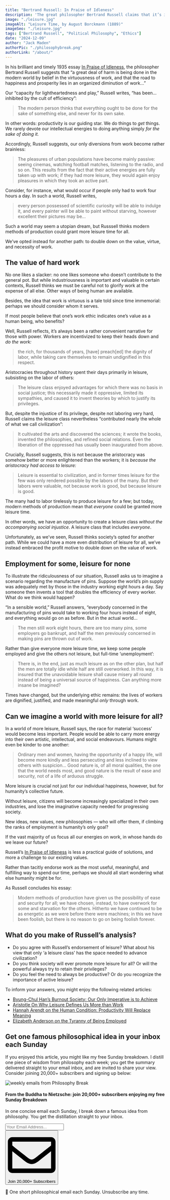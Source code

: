 ```yaml
---
title: "Bertrand Russell: In Praise of Idleness"
description: 'The great philosopher Bertrand Russell claims that it’s in leisure, not work, that humanity best expresses itself. The key to a better future lies in offering more leisure to us all…'
image: "./leisure.jpg"
imageAlt: "Leisure Time, by August Borckmann (1889)"
imageSeo: "./leisure.jpg"
tags: ["Bertrand Russell", "Political Philosophy", "Ethics"]
date: "2024-12-09"
author: "Jack Maden"
authorPic: "./philosophybreak.png"
authorLink: "/about/"
---
```


<span class="big-letter">I</span>n his brilliant and timely 1935 essay <a target="_blank" rel="noopener noreferrer sponsored" href="https://amzn.to/3OM7JRi">In Praise of Idleness</a>, the philosopher Bertrand Russell suggests that “a great deal of harm is being done in the modern world by belief in the virtuousness of work, and that the road to happiness and prosperity lies in an organized diminution of work…”

Our “capacity for lightheartedness and play,” Russell writes, “has been… inhibited by the cult of efficiency”:

>The modern person thinks that everything ought to be done for the sake of something else, and never for its own sake.

In other words: productivity is our guiding star. We do things to _get_ things. We rarely devote our intellectual energies to doing anything simply _for the sake of doing it._

Accordingly, Russell suggests, our only diversions from work become rather brainless:

>The pleasures of urban populations have become mainly passive: seeing cinemas, watching football matches, listening to the radio, and so on. This results from the fact that their active energies are fully taken up with work; if they had more leisure, they would again enjoy pleasures in which they took an active part.

Consider, for instance, what would occur if people only had to work four hours a day. In such a world, Russell writes,

>every person possessed of scientific curiosity will be able to indulge it, and every painter will be able to paint without starving, however excellent their pictures may be… 

Such a world may seem a utopian dream, but Russsell thinks modern methods of production could grant more leisure time for all.

We’ve opted instead for another path: to double down on the value, virtue, and necessity of work.

## The value of hard work

<span class="big-letter">N</span>o one likes a slacker: no one likes someone who doesn’t contribute to the general pot. But while industriousness is important and valuable in certain contexts, Russell thinks we must be careful not to glorify work at the expense of all else. Other ways of being human are available.

Besides, the idea that work is virtuous is a tale told since time immemorial: perhaps we should consider whom it serves.

If most people believe that one’s work ethic indicates one’s value as a human being, who benefits?

Well, Russell reflects, it’s always been a rather convenient narrative for those with power. Workers are incentivized to keep their heads down and _do the work:_

>the rich, for thousands of years, \[have] preach\[ed] the dignity of labor, while taking care themselves to remain undignified in this respect.

Aristocracies throughout history spent their days primarily in leisure, subsisting on the labor of others:

>The leisure class enjoyed advantages for which there was no basis in social justice; this necessarily made it oppressive, limited its sympathies, and caused it to invent theories by which to justify its privileges. 

But, despite the injustice of its privilege, despite not laboring very hard, Russell claims the leisure class nevertheless “contributed nearly the whole of what we call civilization”:

>It cultivated the arts and discovered the sciences; it wrote the books, invented the philosophies, and refined social relations. Even the liberation of the oppressed has usually been inaugurated from above.

Crucially, Russell suggests, this is not because the aristocracy was somehow better or more enlightened than the workers; it is _because the aristocracy had access to leisure:_

>Leisure is essential to civilization, and in former times leisure for the few was only rendered possible by the labors of the many. But their labors were valuable, not because work is good, but because leisure is good.

The many had to labor tirelessly to produce leisure for a few; but today, modern methods of production mean that _everyone_ could be granted more leisure time.

In other words, we have an opportunity to create a leisure class _without the accompanying social injustice_. A leisure class that includes _everyone_.

Unfortunately, as we’ve seen, Russell thinks society’s opted for another path. While we could have a more even distribution of leisure for all, we’ve instead embraced the profit motive to double down on the value of work.

## Employment for some, leisure for none

<span class="big-letter">T</span>o illustrate the ridiculousness of our situation, Russell asks us to imagine a scenario regarding the manufacture of pins. Suppose the world’s pin supply was adequately met by those in the industry working eight hours a day. Say someone then invents a tool that doubles the efficiency of every worker. What do we think would happen?

“In a sensible world,” Russell answers, “everybody concerned in the manufacturing of pins would take to working four hours instead of eight, and everything would go on as before. But in the actual world…

>The men still work eight hours, there are too many pins, some employers go bankrupt, and half the men previously concerned in making pins are thrown out of work.

Rather than give everyone more leisure time, we keep some people employed and give the others not leisure, but full-time ‘unemployment’: 

>There is, in the end, just as much leisure as on the other plan, but half the men are totally idle while half are still overworked. In this way, it is insured that the unavoidable leisure shall cause misery all round instead of being a universal source of happiness. Can anything more insane be imagined?

Times have changed, but the underlying ethic remains: the lives of workers are dignified, justified, and made meaningful _only_ through work.

## Can we imagine a world with more leisure for all?

<span class="big-letter">I</span>n a world of more leisure, Russell says, the race for material ‘success’ would become less important. People would be able to carry more energy into their own artistic, intellectual, and social endeavours. Humans might even be kinder to one another:

>Ordinary men and women, having the opportunity of a happy life, will become more kindly and less persecuting and less inclined to view others with suspicion… Good nature is, of all moral qualities, the one that the world needs most, and good nature is the result of ease and security, not of a life of arduous struggle.

More leisure is crucial not just for our individual happiness, however, but for humanity’s collective future.

Without leisure, citizens will become increasingly specialized in their own industries, and lose the imaginative capacity needed for progressing society.

New ideas, new values, new philosophies — who will offer them, if climbing the ranks of employment is humanity’s only goal?

If the vast majority of us focus all our energies on work, in whose hands do we leave our future?

Russell’s <a target="_blank" rel="noopener noreferrer sponsored" href="https://amzn.to/3OM7JRi">In Praise of Idleness</a> is less a practical guide of solutions, and more a challenge to our existing values.

Rather than tacitly endorse work as the most useful, meaningful, and fulfilling way to spend our time, perhaps we should all start wondering what else humanity might be for.

As Russell concludes his essay:

>Modern methods of production have given us the possibility of ease and security for all; we have chosen, instead, to have overwork for some and starvation for the others. Hitherto we have continued to be as energetic as we were before there were machines; in this we have been foolish, but there is no reason to go on being foolish forever.

## What do you make of Russell’s analysis?

- Do you agree with Russell’s endorsement of leisure? What about his view that only ‘a leisure class’ has the space needed to advance civilization?
- Do you think society will ever promote more leisure for all? Or will the powerful always try to retain their privileges? 
- Do you feel the need to always be productive? Or do you recognize the importance of active leisure? 

To inform your answers, you might enjoy the following related articles:

- [Byung-Chul Han’s Burnout Society: Our Only Imperative is to Achieve](/articles/byung-chul-han-burnout-society-our-only-imperative-is-to-achieve/)
- [Aristotle On Why Leisure Defines Us More than Work](/articles/aristotle-on-why-leisure-defines-us-more-than-work/)
- [Hannah Arendt on the Human Condition: Productivity Will Replace Meaning](/articles/hannah-arendt-on-the-human-condition-productivity-will-replace-meaning/)
- [Elizabeth Anderson on the Tyranny of Being Employed](/articles/elizabeth-anderson-on-the-tyranny-of-being-employed/)

## Get one famous philosophical idea in your inbox each Sunday

<span class="big-letter">I</span>f you enjoyed this article, you might like my free Sunday breakdown. I distill one piece of wisdom from philosophy each week; you get the summary delivered straight to your email inbox, and are invited to share your view. Consider joining 20,000+ subscribers and signing up below:

<!--big subscribe-->
<div class="course-promo darkradial-background subscribe text-center">
    <img src="/static/6313d50bc32799a6c869239128784c7b/e7f7a/weekly-break.webp" alt="weekly emails from Philosophy Break">
    <h4>From the Buddha to Nietzsche: join 20,000+ subscribers enjoying my free Sunday Breakdown</h4>
    <p class="small-grey-font no-mar-bottom">In one concise email each Sunday, I break down a famous idea from philosophy. You get the distillation straight to your inbox.</p>
    <div class="small-pad-top">
        <form action="https://app.convertkit.com/forms/5812400/subscriptions" method="post" data-sv-form="5812400" data-uid="be0e52d3c0" data-format="inline" data-version="6" data-options="{&quot;settings&quot;:{&quot;after_subscribe&quot;:{&quot;action&quot;:&quot;message&quot;,&quot;success_message&quot;:&quot;Thank you, philosopher! Your welcome email will land in your inbox shortly.&quot;,&quot;redirect_url&quot;:&quot;/thank-you/&quot;},&quot;analytics&quot;:{&quot;google&quot;:null,&quot;fathom&quot;:null,&quot;facebook&quot;:null,&quot;segment&quot;:null,&quot;pinterest&quot;:null,&quot;sparkloop&quot;:null,&quot;googletagmanager&quot;:null},&quot;modal&quot;:{&quot;trigger&quot;:&quot;timer&quot;,&quot;scroll_percentage&quot;:null,&quot;timer&quot;:5,&quot;devices&quot;:&quot;all&quot;,&quot;show_once_every&quot;:15},&quot;powered_by&quot;:{&quot;show&quot;:false,&quot;url&quot;:&quot;https://convertkit.com/features/forms?utm_campaign=poweredby&amp;utm_content=form&amp;utm_medium=referral&amp;utm_source=dynamic&quot;},&quot;recaptcha&quot;:{&quot;enabled&quot;:false},&quot;return_visitor&quot;:{&quot;action&quot;:&quot;show&quot;,&quot;custom_content&quot;:&quot;&quot;},&quot;slide_in&quot;:{&quot;display_in&quot;:&quot;bottom_right&quot;,&quot;trigger&quot;:&quot;timer&quot;,&quot;scroll_percentage&quot;:null,&quot;timer&quot;:5,&quot;devices&quot;:&quot;all&quot;,&quot;show_once_every&quot;:15},&quot;sticky_bar&quot;:{&quot;display_in&quot;:&quot;top&quot;,&quot;trigger&quot;:&quot;timer&quot;,&quot;scroll_percentage&quot;:null,&quot;timer&quot;:5,&quot;devices&quot;:&quot;all&quot;,&quot;show_once_every&quot;:15}},&quot;version&quot;:&quot;6&quot;}" min-width="400 500 600 700 800">
        <div data-style="clean"><ul data-element="errors" data-group="alert"></ul><div data-element="fields" data-stacked="false">
            <div>
                <input name="email_address" aria-label="Your Email Address..." placeholder="Your Email Address..." required type="email" />
            </div>
            <button class="button primary" type="submit" data-element="submit"><div><div></div><div></div><div></div></div><span><svg xmlns="http://www.w3.org/2000/svg" viewBox="0 0 512 512"><path d="M464 64H48C21.49 64 0 85.49 0 112v288c0 26.51 21.49 48 48 48h416c26.51 0 48-21.49 48-48V112c0-26.51-21.49-48-48-48zm0 48v40.805c-22.422 18.259-58.168 46.651-134.587 106.49-16.841 13.247-50.201 45.072-73.413 44.701-23.208.375-56.579-31.459-73.413-44.701C106.18 199.465 70.425 171.067 48 152.805V112h416zM48 400V214.398c22.914 18.251 55.409 43.862 104.938 82.646 21.857 17.205 60.134 55.186 103.062 54.955 42.717.231 80.509-37.199 103.053-54.947 49.528-38.783 82.032-64.401 104.947-82.653V400H48z"/></svg>Join 20,000+ Subscribers</span></button>
            </div>
            </div>
        </form>
        <p class="tiny-mar-top no-mar-bottom review-font">💭 One short philosophical email each Sunday. Unsubscribe any time.</p>
    </div>
</div>
</div>